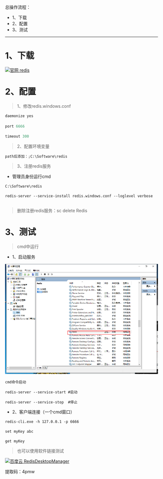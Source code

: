 总操作流程：
- 1、下载
- 2、配置
- 3、测试

***

# 1、下载

[![](https://img.shields.io/badge/官网-redis-red.svg "官网 redis")](https://github.com/MicrosoftArchive/redis/releases)

# 2、配置

>1、修改redis.windows.conf
```c
daemonize yes

port 6666

timeout 300
```

>2、配置环境变量

```
path后添加：;C:\Software\redis
```

>3、注册redis服务

- 管理员身份运行cmd

```
C:\Software\redis

redis-server --service-install redis.windows.conf --loglevel verbose
 
```

>删除注册redis服务：sc delete Redis

# 3、测试

>cmd中运行

- 1、启动服务

![](image/1-1.png)

```
cmd命令启动

redis-server --service-start #启动

redis-server --service-stop  #停止
```

- 2、客户端连接（一个cmd窗口）

```
redis-cli.exe -h 127.0.0.1 -p 6666

set myKey abc

get myKey
```

>也可以使用软件链接测试

[![](https://img.shields.io/badge/百度云-RedisDesktopManager-green.svg "百度云 RedisDesktopManager")](https://pan.baidu.com/s/1b1lGG7umXfaB4dxk8sVpBQ)

提取码：4pmw
